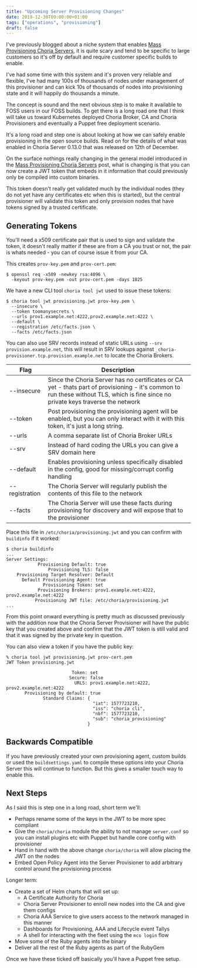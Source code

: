 ```yaml
---
title: "Upcoming Server Provisioning Changes"
date: 2019-12-30T09:00:00+01:00
tags: ["operations", "provisioning"]
draft: false
---
```


I've previously blogged about a niche system that enables [Mass Provisioning Choria Servers](https://choria.io/blog/post/2018/08/13/server-provisioner/), it is quite scary and tend to be specific to large customers so it's off by default and require customer specific builds to enable.

I've had some time with this system and it's proven very reliable and flexible, I've had many 100s of thousands of nodes under management of this provisioner and can kick 10s of thousands of nodes into provisioning state and it will happily do thousands a minute.

The concept is sound and the next obvious step is to make it available to FOSS users in our FOSS builds. To get there is a long road one that I think will take us toward Kubernetes deployed Choria Broker, CA and Choria Provisioners and eventually a Puppet free deployment scenario.

It's a long road and step one is about looking at how we can safely enable provisioning in the open source builds.  Read on for the details of what was enabled in Choria Server 0.13.0 that was released on 12th of December.

<!--more-->

On the surface nothings really changing in the general model introduced in the [Mass Provisioning Choria Servers](https://choria.io/blog/post/2018/08/13/server-provisioner/) post, what is changing is that you can now create a JWT token that embeds in it information that could previously only be compiled into custom binaries.

This token doesn't really get validated much by the individual nodes (they do not yet have any certificates etc when this is started), but the central provisioner will validate this token and only provision nodes that have tokens signed by a trusted certificate.

## Generating Tokens

You'll need a x509 certificate pair that is used to sign and validate the token, it doesn't really matter if these are from a CA you trust or not, the pair is whats needed - you can of course issue it from your CA.

This creates `prov-key.pem` and `prov-cert.pem`:

```nohightlight
$ openssl req -x509 -newkey rsa:4096 \
  -keyout prov-key.pem -out prov-cert.pem -days 1825
```

We have a new CLI tool `choria tool jwt` used to issue these tokens:

```nohighlight
$ choria tool jwt provisioning.jwt prov-key.pem \
  --insecure \ 
  --token toomanysecrets \
  --urls prov1.example.net:4222,prov2.example.net:4222 \
  --default \
  --registration /etc/facts.json \
  --facts /etc/facts.json
```

You can also use SRV records instead of static URLs using `--srv provision.example.net`, this will result in SRV lookups against `_choria-provisioner.tcp.provision.example.net` to locate the Choria Brokers.

|Flag|Description|
|----|-----------|
|--insecure|Since the Choria Server has no certificates or CA yet - thats part of provisioning - it's common to run these without TLS, which is fine since no private keys traverse the network|
|--token|Post provisioning the provisioning agent will be enabled, but you can only interact with it with this token, it's just a long string.|
|--urls|A comma separate list of Choria Broker URLs|
|--srv|Instead of hard coding the URLs you can give a SRV domain here|
|--default|Enables provisioning unless specifically disabled in the config, good for missing/corrupt config handling|
|--registration|The Choria Server will regularly publish the contents of this file to the network|
|--facts|The Choria Server will use these facts during provisioning for discovery and will expose that to the provisioner|

Place this file in `/etc/choria/provisioning.jwt` and you can confirm with `buildinfo` if it worked:

```nohighlight
$ choria buildinfo
...
Server Settings:
            Provisioning Default: true
                Provisioning TLS: false
    Provisioning Target Resolver: Default
      Default Provisioning Agent: true
              Provisioning Token: set
            Provisioning Brokers: prov1.example.net:4222, prov2.example.net:4222
           Provisioning JWT file: /etc/choria/provisioning.jwt
...
```

From this point onward everything is pretty much as discussed previously with the addition now that the Choria Server Provisioner will have the public key that you created above and confirm that the JWT token is still valid and that it was signed by the private key in question.

You can also view a token if you have the public key:

```nohighlight
% choria tool jwt provisioning.jwt prov-cert.pem
JWT Token provisioning.jwt

                         Token: set
                        Secure: false
                          URLS: prov1.example.net:4222, prov2.example.net:4222
       Provisioning by default: true
              Standard Claims: {
                                 "iat": 1577723210,
                                 "iss": "choria cli",
                                 "nbf": 1577723210,
                                 "sub": "choria_provisioning"
                               }
```

## Backwards Compatible

If you have previously created your own provisioning agent, custom builds or used the `buildsettings.yaml` to compile these options into your Choria Server this will continue to function. But this gives a smaller touch way to enable this.

## Next Steps

As I said this is step one in a long road, short term we'll:

 * Perhaps rename some of the keys in the JWT to be more spec compliant
 * Give the `choria/choria` module the ability to not manage `server.conf` so you can install plugins etc with Puppet but handle core config with provisioner
 * Hand in hand with the above change `choria/choria` will allow placing the JWT on the nodes
 * Embed Open Policy Agent into the Server Provisioner to add arbitrary control around the provisioning process

Longer term:

* Create a set of Helm charts that will set up:
  * A Certificate Authority for Choria
  * Choria Server Provisioner to enroll new nodes into the CA and give them configs
  * Choria AAA Service to give users access to the network managed in this manner
  * Dashboards for Provisioning, AAA and Lifecycle event Tallys
  * A shell for interacting with the fleet using the `mco login` flow
* Move some of the Ruby agents into the binary
* Deliver all the rest of the Ruby agents as part of the RubyGem


Once we have these ticked off basically you'll have a Puppet free setup.